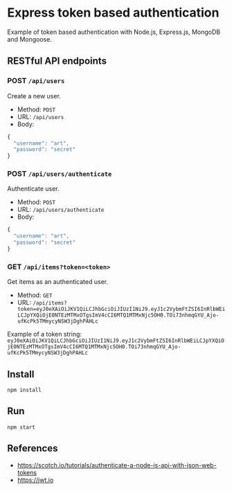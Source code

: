 # Express token based authentication

Example of token based authentication with Node.js, Express.js, MongoDB and Mongoose.

## RESTful API endpoints

### POST `/api/users`

Create a new user.

+ Method: `POST`
+ URL: `/api/users`
+ Body:

```js
{
  "username": "art",
  "password": "secret"
}
```

### POST `/api/users/authenticate`

Authenticate user.

+ Method: `POST`
+ URL: `/api/users/authenticate`
+ Body:

```js
{
  "username": "art",
  "password": "secret"
}
```

### GET `/api/items?token=<token>`

Get items as an authenticated user.

+ Method: `GET`
+ URL: `/api/items?token=eyJ0eXAiOiJKV1QiLCJhbGciOiJIUzI1NiJ9.eyJ1c2VybmFtZSI6InRlbWEiLCJpYXQiOjE0NTEzMTMxOTgsImV4cCI6MTQ1MTMxNjc5OH0.TOi73nhmqGYU_Ajo-ufKcPk5TMmycyNSW3jDghPAHLc`

Example of a token string: `eyJ0eXAiOiJKV1QiLCJhbGciOiJIUzI1NiJ9.eyJ1c2VybmFtZSI6InRlbWEiLCJpYXQiOjE0NTEzMTMxOTgsImV4cCI6MTQ1MTMxNjc5OH0.TOi73nhmqGYU_Ajo-ufKcPk5TMmycyNSW3jDghPAHLc`

## Install

`npm install`

## Run

`npm start`

## References

+ https://scotch.io/tutorials/authenticate-a-node-js-api-with-json-web-tokens
+ https://jwt.io
